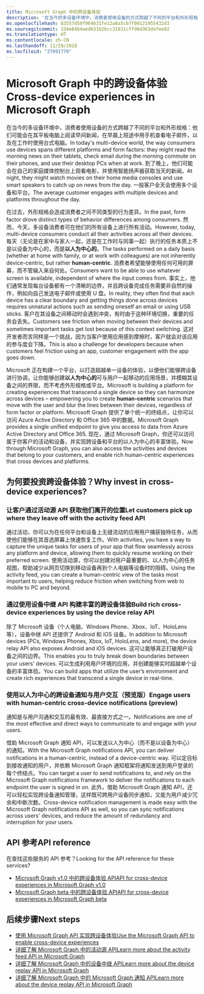 ```yaml
---
title: Microsoft Graph 中的跨设备体验
description: '在当今的多设备环境中，消费者使用设备的方式跨越了不同的平台和外形规格：他们可能会在其平板电脑上阅读早间新闻，在早晨上班途中用手机查看电子邮件，以及在工作时使用台式电脑。 到了晚上，他们可能会在自己的家庭媒体控制台上观看电影，并使用智能扬声器获取当天的新闻。 一般客户全天会使用多个设备和平台。 '
ms.openlocfilehash: 83557d59f964631fe12a8a5cb7f00121955432d3
ms.sourcegitcommit: 334e84b4aed63162bcc31831cffd6d363dafee02
ms.translationtype: HT
ms.contentlocale: zh-CN
ms.lasthandoff: 11/29/2018
ms.locfileid: "27091770"
---
```

# <a name="cross-device-experiences-in-microsoft-graph"></a><span data-ttu-id="fea4c-105">Microsoft Graph 中的跨设备体验</span><span class="sxs-lookup"><span data-stu-id="fea4c-105">Cross-device experiences in Microsoft Graph</span></span>

<span data-ttu-id="fea4c-106">在当今的多设备环境中，消费者使用设备的方式跨越了不同的平台和外形规格：他们可能会在其平板电脑上阅读早间新闻，在早晨上班途中用手机查看电子邮件，以及在工作时使用台式电脑。</span><span class="sxs-lookup"><span data-stu-id="fea4c-106">In today's multi-device world, the way consumers use devices spans different platforms and form factors: they might read the morning news on their tablets, check email during the morning commute on their phones, and use their desktop PCs when at work.</span></span> <span data-ttu-id="fea4c-107">到了晚上，他们可能会在自己的家庭媒体控制台上观看电影，并使用智能扬声器获取当天的新闻。</span><span class="sxs-lookup"><span data-stu-id="fea4c-107">At night, they might watch movies on their home media consoles and use smart speakers to catch up on news from the day.</span></span> <span data-ttu-id="fea4c-108">一般客户全天会使用多个设备和平台。</span><span class="sxs-lookup"><span data-stu-id="fea4c-108">The average customer engages with multiple devices and platforms throughout the day.</span></span> 

<span data-ttu-id="fea4c-109">在过去，外形规格会造成消费者之间不同类型的行为差异。</span><span class="sxs-lookup"><span data-stu-id="fea4c-109">In the past, form factor drove distinct types of behavior differences among consumers.</span></span> <span data-ttu-id="fea4c-110">然而，今天，多设备消费者可在他们的所有设备上进行所有活动。</span><span class="sxs-lookup"><span data-stu-id="fea4c-110">However, today, multi-device consumers conduct all their activities across all their devices.</span></span> <span data-ttu-id="fea4c-111">每天（无论是在家中与家人一起，还是在工作时与同事一起）执行的任务本质上不是以设备为中心的，而是**以人为中心的**。</span><span class="sxs-lookup"><span data-stu-id="fea4c-111">The tasks performed on a daily basis (whether at home with family, or at work with colleagues) are not inherently device-centric, but rather **human-centric**.</span></span> <span data-ttu-id="fea4c-112">消费者希望能够使用任何可用的屏幕，而不管输入来自何处。</span><span class="sxs-lookup"><span data-stu-id="fea4c-112">Consumers want to be able to use whatever screen is available, independent of where the input comes from.</span></span> <span data-ttu-id="fea4c-113">事实上，他们通常发现每台设备都有一个清晰的边界，并且跨设备完成任务需要非自然的操作，例如向自己发送电子邮件或使用 U 盘。</span><span class="sxs-lookup"><span data-stu-id="fea4c-113">In reality, they often find that each device has a clear boundary and getting things done across devices requires unnatural actions such as sending oneself an email or using USB sticks.</span></span> <span data-ttu-id="fea4c-114">客户在其设备之间移动时会遇到冲突，有时由于这种环境切换，重要的任务会丢失。</span><span class="sxs-lookup"><span data-stu-id="fea4c-114">Customers see friction when moving between their devices and sometimes important tasks get lost because of this context switching.</span></span> <span data-ttu-id="fea4c-115">这对开发者而言同样是一个挑战，因为当客户使用应用感到摩擦时，客户就会对该应用的参与度会下降。</span><span class="sxs-lookup"><span data-stu-id="fea4c-115">This is also a challenge for developers because when customers feel friction using an app, customer engagement with the app goes down.</span></span>

<span data-ttu-id="fea4c-116">Microsoft 正在构建一个平台，以打造超越单一设备的体验，以便他们能够跨设备进行协调，让你能够创建**以人为中心的**可与用户一起移动的应用场景，并模糊其设备之间的界限，而不考虑外形规格或平台。</span><span class="sxs-lookup"><span data-stu-id="fea4c-116">Microsoft is building a platform for creating experiences that transcend a single device so they can harmonize across devices – empowering you to create **human-centric** scenarios that move with the user and blur the lines between their devices, regardless of form factor or platform.</span></span> <span data-ttu-id="fea4c-117">Microsoft Graph 提供了单个统一的终结点，让你可以访问 Azure Active Directory 和 Office 365 中的数据。</span><span class="sxs-lookup"><span data-stu-id="fea4c-117">Microsoft Graph provides a single unified endpoint to give you access to data from Azure Active Directory and Office 365.</span></span> <span data-ttu-id="fea4c-118">现在，通过 Microsoft Graph，你还可以访问属于你客户的活动和设备，并实现跨设备和平台的以人为中心的丰富体验。</span><span class="sxs-lookup"><span data-stu-id="fea4c-118">Now through Microsoft Graph, you can also access the activities and devices that belong to your customers, and enable rich human-centric experiences that cross devices and platforms.</span></span> 

## <a name="why-invest-in-cross-device-experiences"></a><span data-ttu-id="fea4c-119">为何要投资跨设备体验？</span><span class="sxs-lookup"><span data-stu-id="fea4c-119">Why invest in cross-device experiences?</span></span>

### <a name="let-customers-pick-up-where-they-leave-off-with-the-activity-feed-api"></a><span data-ttu-id="fea4c-120">让客户通过活动源 API 获取他们离开的位置</span><span class="sxs-lookup"><span data-stu-id="fea4c-120">Let customers pick up where they leave off with the activity feed API</span></span> 
<span data-ttu-id="fea4c-121">通过活动，你可以为在任何平台和设备上无缝流动的应用用户捕获独特任务，从而使他们能够在其首选屏幕上快速恢复工作。</span><span class="sxs-lookup"><span data-stu-id="fea4c-121">With activities, you have a way to capture the unique tasks for users of your app that flow seamlessly across any platform and device, allowing them to quickly resume working on their preferred screen.</span></span> <span data-ttu-id="fea4c-122">使用活动源，你可以创建对用户最重要的、以人为中心的任务视图，帮助减少从网页切换到移动设备再到个人电脑等设备时的阻碍。</span><span class="sxs-lookup"><span data-stu-id="fea4c-122">Using the activity feed, you can create a human-centric view of the tasks most important to users, helping reduce friction when switching from web to mobile to PC and beyond.</span></span> 

### <a name="build-rich-cross-device-experiences-by-using-the-device-relay-api"></a><span data-ttu-id="fea4c-123">通过使用设备中继 API 构建丰富的跨设备体验</span><span class="sxs-lookup"><span data-stu-id="fea4c-123">Build rich cross-device experiences by using the device relay API</span></span> 
<span data-ttu-id="fea4c-124">除了 Microsoft 设备（个人电脑、Windows Phone、Xbox、IoT、HoloLens 等），设备中继 API 还提供了 Android 和 iOS 设备。</span><span class="sxs-lookup"><span data-stu-id="fea4c-124">In addition to Microsoft devices (PCs, Windows Phones, Xbox, IoT, HoloLens, and more), the device relay API also exposes Android and iOS devices.</span></span> <span data-ttu-id="fea4c-125">这可让能够真正打破用户设备之间的边界。</span><span class="sxs-lookup"><span data-stu-id="fea4c-125">This enables you to truly break down boundaries between your users' devices.</span></span> <span data-ttu-id="fea4c-126">可以生成利用用户环境的应用，并创建能够实时超越单个设备的丰富体验。</span><span class="sxs-lookup"><span data-stu-id="fea4c-126">You can build apps that utilize the user’s environment and create rich experiences that transcend a single device in real-time.</span></span> 

### <a name="engage-users-with-human-centric-cross-device-notifications-preview"></a><span data-ttu-id="fea4c-127">使用以人为中心的跨设备通知与用户交互（预览版）</span><span class="sxs-lookup"><span data-stu-id="fea4c-127">Engage users with human-centric cross-device notifications (preview)</span></span>

<span data-ttu-id="fea4c-128">通知是与用户沟通和交互的最有效、最直接方式之一。</span><span class="sxs-lookup"><span data-stu-id="fea4c-128">Notifications are one of the most effective and direct ways to communicate to and engage with your users.</span></span> 

<span data-ttu-id="fea4c-129">借助 Microsoft Graph 通知 API，可以发送以人为中心（而不是以设备为中心）的通知。</span><span class="sxs-lookup"><span data-stu-id="fea4c-129">With the Microsoft Graph notifications API, you can deliver notifications in a human-centric, instead of a device-centric way.</span></span> <span data-ttu-id="fea4c-130">可以定目标到接收通知的用户，并依赖 Microsoft Graph 通知框架将通知发送到用户登录的每个终结点。</span><span class="sxs-lookup"><span data-stu-id="fea4c-130">You can target a user to send notifications to, and rely on the Microsoft Graph notifications framework to deliver the notifications to each endpoint the user is signed in on.</span></span> <span data-ttu-id="fea4c-131">此外，借助 Microsoft Graph 通知 API，还可以轻松实现跨设备通知管理，这样既可跨用户设备同步通知，又能为用户减少冗余和中断次数。</span><span class="sxs-lookup"><span data-stu-id="fea4c-131">Cross-device notification management is made easy with the Microsoft Graph notifications API as well, so you can sync notifications across users' devices, and reduce the amount of redundancy and interruption for your users.</span></span> 

## <a name="api-reference"></a><span data-ttu-id="fea4c-132">API 参考</span><span class="sxs-lookup"><span data-stu-id="fea4c-132">API reference</span></span>
<span data-ttu-id="fea4c-133">在查找这些服务的 API 参考？</span><span class="sxs-lookup"><span data-stu-id="fea4c-133">Looking for the API reference for these services?</span></span>

- [<span data-ttu-id="fea4c-134">Microsoft Graph v1.0 中的跨设备体验 API</span><span class="sxs-lookup"><span data-stu-id="fea4c-134">API for cross-device experiences in Microsoft Graph v1.0</span></span>](/graph/api/resources/project-rome-overview?view=graph-rest-1.0)
- [<span data-ttu-id="fea4c-135">Microsoft Graph beta 中的跨设备体验 API</span><span class="sxs-lookup"><span data-stu-id="fea4c-135">API for cross-device experiences in Microsoft Graph beta</span></span>](/graph/api/resources/project-rome-overview?view=graph-rest-beta)


## <a name="next-steps"></a><span data-ttu-id="fea4c-136">后续步骤</span><span class="sxs-lookup"><span data-stu-id="fea4c-136">Next steps</span></span>

- [<span data-ttu-id="fea4c-137">使用 Microsoft Graph API 实现跨设备体验</span><span class="sxs-lookup"><span data-stu-id="fea4c-137">Use the Microsoft Graph API to enable cross-device experiences</span></span>](/graph/api/resources/cross-device-reference-overview?view=graph-rest-1.0)
- [<span data-ttu-id="fea4c-138">详细了解 Microsoft Graph 中的活动源 API</span><span class="sxs-lookup"><span data-stu-id="fea4c-138">Learn more about the activity feed API in Microsoft Graph</span></span>](activity-feed-concept-overview.md)
- [<span data-ttu-id="fea4c-139">详细了解 Microsoft Graph 中的设备中继 API</span><span class="sxs-lookup"><span data-stu-id="fea4c-139">Learn more about the device replay API in Microsoft Graph</span></span>](device-relay-concept-overview.md)
- [<span data-ttu-id="fea4c-140">详细了解 Microsoft Graph 中的 Microsoft Graph 通知 API</span><span class="sxs-lookup"><span data-stu-id="fea4c-140">Learn more about the device replay API in Microsoft Graph</span></span>](notifications-concept-overview.md)
